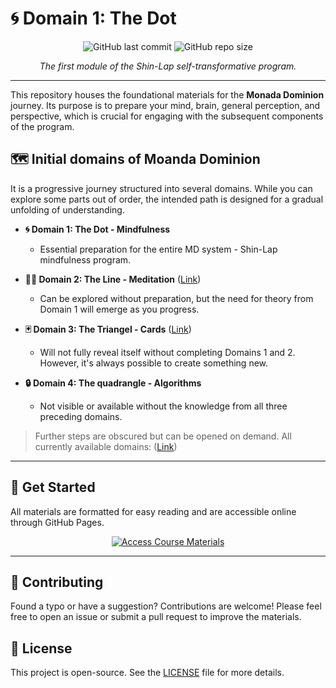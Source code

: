# 🌀 Domain 1: The Dot

<p align="center">
  <img src="https://img.shields.io/github/last-commit/monada-dominion/domain_1?style=for-the-badge" alt="GitHub last commit">
  <img src="https://img.shields.io/github/repo-size/monada-dominion/domain_1?style=for-the-badge" alt="GitHub repo size">
</p>

<p align="center">
  <em>The first module of the Shin-Lap self-transformative program.</em>
</p>

---

This repository houses the foundational materials for the **Monada Dominion** journey. Its purpose is to prepare your mind, brain, general perception, and perspective, which is crucial for engaging with the subsequent components of the program.

## 🗺️ Initial domains of Moanda Dominion

It is a progressive journey structured into several domains. While you can explore some parts out of order, the intended path is designed for a gradual unfolding of understanding.

*   **🌀 Domain 1: The Dot - Mindfulness**
    *   Essential preparation for the entire MD system - Shin-Lap mindfulness program.

*   **🧘‍♂️ Domain 2: The Line - Meditation** (<a href="https://github.com/Monada-Dominion/domain_2">Link</a>)
    *   Can be explored without preparation, but the need for theory from Domain 1 will emerge as you progress.

*   **🃏 Domain 3: The Triangel - Cards** (<a href="https://github.com/Monada-Dominion/domain_3">Link</a>)
    *   Will not fully reveal itself without completing Domains 1 and 2. However, it's always possible to create something new.

*   **🔒 Domain 4: The quadrangle - Algorithms**
    *   Not visible or available without the knowledge from all three preceding domains.

> Further steps are obscured but can be opened on demand. All currently available domains: (<a href="https://github.com/Monada-Dominion/domain_3">Link</a>)



---

## 🚀 Get Started

All materials are formatted for easy reading and are accessible online through GitHub Pages.

<p align="center">
  <a href="https://monada-dominion.github.io/domain_1/index.html">
    <img src="https://img.shields.io/badge/►_Start_the_Course-000000?style=for-the-badge&logo=github&logoColor=white" alt="Access Course Materials">
  </a>
</p>

---

## 🙌 Contributing

Found a typo or have a suggestion? Contributions are welcome! Please feel free to open an issue or submit a pull request to improve the materials.

## 📄 License

This project is open-source. See the [LICENSE](LICENSE) file for more details.
